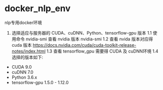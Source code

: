 # docker_nlp_env
nlp专用docker环境
1. 选择适应与服务器的 CUDA、cuDNN、Python、tensorflow-gpu 版本
1.1  使用命令 nvidia-smi 查看 nvidia 版本
nvidia-smi
1.2  查看 nvida 版本对应得 cuda 版本 https://docs.nvidia.com/cuda/cuda-toolkit-release-notes/index.html
1.3  查看 tensorflow_gpu 需要得 CUDA 及 cuDNN环境
1.4 选择的版本如下:
- CUDA 9.0
- cuDNN 7.0
- Python 3.6.x
- tensorflow-gpu  1.5.0 - 1.12.0
